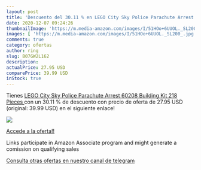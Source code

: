 ```yaml
---
layout: post
title: 'Descuento del 30.11 % en LEGO City Sky Police Parachute Arrest 60'
date: 2020-12-07 09:24:26
thumbnailImage: 'https://m.media-amazon.com/images/I/51HOo+6UUOL._SL200_.jpg'
images: [ 'https://m.media-amazon.com/images/I/51HOo+6UUOL._SL200_.jpg' ]
comments: true
category: ofertas
author: ring
slug: B07GW2L162
description:
actualPrice: 27.95 USD
comparePrice: 39.99 USD
inStock: true
---
```


Tienes [LEGO City Sky Police Parachute Arrest 60208 Building Kit  218 Pieces ](https://www.amazon.com/dp/B07GW2L162/?tag=tolees-20) con un 30.11 % de descuento con precio de oferta de 27.95 USD (original: 39.99 USD) en el siguiente enlace!

[![](https://m.media-amazon.com/images/I/51HOo+6UUOL._SL200_.jpg)](https://www.amazon.com/dp/B07GW2L162/?tag=tolees-20)

[Accede a la oferta!!](https://www.amazon.com/dp/B07GW2L162/?tag=tolees-20)

Links participate in Amazon Associate program and might generate a comission on qualifying sales

[Consulta otras ofertas en nuestro canal de telegram](https://t.me/s/ofertas25)
